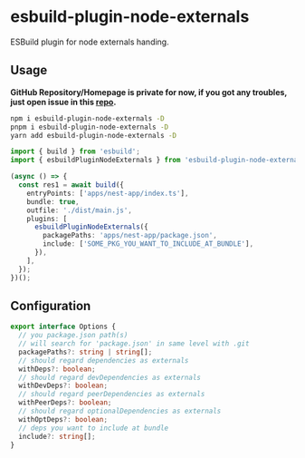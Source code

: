 # esbuild-plugin-node-externals

ESBuild plugin for node externals handing.

## Usage

**GitHub Repository/Homepage is private for now, if you got any troubles, just open issue in this [repo](https://github.com/linbudu599/Blog).**

```bash
npm i esbuild-plugin-node-externals -D
pnpm i esbuild-plugin-node-externals -D
yarn add esbuild-plugin-node-externals -D
```

```typescript
import { build } from 'esbuild';
import { esbuildPluginNodeExternals } from 'esbuild-plugin-node-externals';

(async () => {
  const res1 = await build({
    entryPoints: ['apps/nest-app/index.ts'],
    bundle: true,
    outfile: './dist/main.js',
    plugins: [
      esbuildPluginNodeExternals({
        packagePaths: 'apps/nest-app/package.json',
        include: ['SOME_PKG_YOU_WANT_TO_INCLUDE_AT_BUNDLE'],
      }),
    ],
  });
})();
```

## Configuration

```typescript
export interface Options {
  // you package.json path(s)
  // will search for 'package.json' in same level with .git
  packagePaths?: string | string[];
  // should regard dependencies as externals
  withDeps?: boolean;
  // should regard devDependencies as externals
  withDevDeps?: boolean;
  // should regard peerDependencies as externals
  withPeerDeps?: boolean;
  // should regard optionalDependencies as externals
  withOptDeps?: boolean;
  // deps you want to include at bundle
  include?: string[];
}
```
